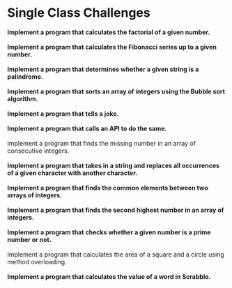 <h1>Single Class Challenges</h1>

**Implement a program that calculates the factorial of a given number.**<br>
<br>**Implement a program that calculates the Fibonacci series up to a given number.**<br>
<br>**Implement a program that determines whether a given string is a palindrome.**<br>
<br>**Implement a program that sorts an array of integers using the Bubble sort algorithm.**<br>
<br>**Implement a program that tells a joke.**<br>
<br>**Implement a program that calls an API to do the same.**<br>
<br>Implement a program that finds the missing number in an array of consecutive integers.<br>
<br>**Implement a program that takes in a string and replaces all occurrences of a given character with another character.**<br>
<br>**Implement a program that finds the common elements between two arrays of integers.**<br>
<br>**Implement a program that finds the second highest number in an array of integers.**<br>
<br>**Implement a program that checks whether a given number is a prime number or not.**<br>
<br>Implement a program that calculates the area of a square and a circle using method overloading.<br>
<br>**Implement a program that calculates the value of a word in Scrabble.**<br>
